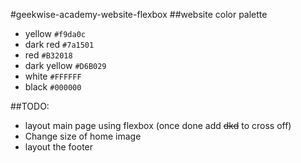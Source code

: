 #geekwise-academy-website-flexbox
##website color palette
* yellow `#f9da0c`
* dark red `#7a1501`
* red `#B32018`
* dark yellow `#D6B029`
* white `#FFFFFF`
* black `#000000`

##TODO:
* layout main page using flexbox (once done add ~~dkd~~ to cross off)
* Change size of home image
* layout the footer 